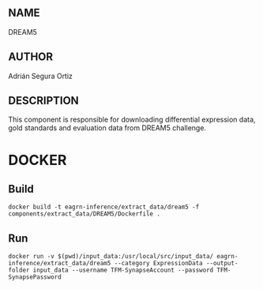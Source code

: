 ## NAME

DREAM5

## AUTHOR

Adrián Segura Ortiz

## DESCRIPTION

This component is responsible for downloading differential expression data, gold standards and evaluation data from DREAM5 challenge.

# DOCKER

## Build

```
docker build -t eagrn-inference/extract_data/dream5 -f components/extract_data/DREAM5/Dockerfile .
```

## Run

```
docker run -v $(pwd)/input_data:/usr/local/src/input_data/ eagrn-inference/extract_data/dream5 --category ExpressionData --output-folder input_data --username TFM-SynapseAccount --password TFM-SynapsePassword
```
